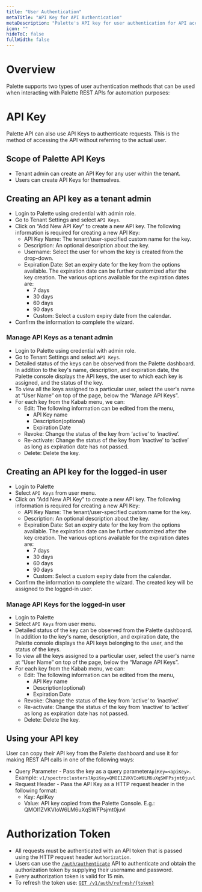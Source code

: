 ```yaml
---
title: "User Authentication"
metaTitle: "API Key for API Authentication"
metaDescription: "Palette's API key for user authentication for API access "
icon: ""
hideToC: false
fullWidth: false
---
```

# Overview

Palette supports two types of user authentication methods that can be used when interacting with Palette REST APIs for automation purposes:

# API Key

Palette API can also use API Keys to authenticate requests. This is the method of accessing the API without referring to the actual user.

## Scope of Palette API Keys

* Tenant admin can create an API Key for any user within the tenant.
* Users can create API Keys for themselves.

## Creating an API key as a tenant admin

* Login to Palette using credential with admin role.
* Go to Tenant Settings and select `API Keys`.
* Click on “Add New API Key” to create a new API key. The following information is required for creating a new API Key:
  * API Key Name: The tenant/user-specified custom name for the key.
  * Description: An optional description about the key.
  * Username: Select the user for whom the key is created from the drop-down.
  * Expiration Date: Set an expiry date for the key from the options available. The expiration date can be further customized after the key creation. The various options available for the expiration dates are:
    * 7 days
    * 30 days
    * 60 days
    * 90 days
    * Custom: Select a custom expiry date from the calendar.
* Confirm the information to complete the wizard.

### Manage API Keys as a tenant admin

* Login to Palette using credential with admin role.
* Go to Tenant Settings and select `API Keys`.
* Detailed status of the keys can be observed from the Palette dashboard. In addition to the key's name, description, and expiration date, the Palette console displays the API keys, the user to which each key is assigned, and the status of the key.
* To view all the keys assigned to a particular user, select the user's name at “User Name” on top of the page, below the “Manage API Keys”.
* For each key from the Kabab menu, we can:
  * Edit: The following information can be edited from the menu,
    * API Key name
    * Description(optional)
    * Expiration Date
  * Revoke: Change the status of the key from ‘active’ to ‘inactive’.
  * Re-activate: Change the status of the key from ‘inactive’ to ‘active’ as long as expiration date has not passed.
  * Delete: Delete the key.

## Creating an API key for the logged-in user

* Login to Palette
* Select `API Keys` from user menu.
* Click on “Add New API Key” to create a new API key. The following information is required for creating a new API Key:
  * API Key Name: The tenant/user-specified custom name for the key.
  * Description: An optional description about the key.
  * Expiration Date: Set an expiry date for the key from the options available. The expiration date can be further customized after the key creation. The various options available for the expiration dates are:
    * 7 days
    * 30 days
    * 60 days
    * 90 days
    * Custom: Select a custom expiry date from the calendar.
* Confirm the information to complete the wizard. The created key will be assigned to the logged-in user.

### Manage API Keys for the logged-in user

* Login to Palette
* Select `API Keys` from user menu.
* Detailed status of the key can be observed from the Palette dashboard. In addition to the key's name, description, and expiration date, the Palette console displays the API keys belonging to the user, and the status of the keys.
* To view all the keys assigned to a particular user, select the user's name at “User Name” on top of the page, below the “Manage API Keys”.
* For each key from the Kabab menu, we can:
  * Edit: The following information can be edited from the menu,
    * API Key name
    * Description(optional)
    * Expiration Date
  * Revoke: Change the status of the key from ‘active’ to ‘inactive’.
  * Re-activate: Change the status of the key from ‘inactive’ to ‘active’ as long as expiration date has not passed.
  * Delete: Delete the key.

## Using your API key

User can copy their API key from the Palette dashboard and use it for making REST API calls in one of the following ways:

* Query Parameter - Pass the key as a query parameter`ApiKey=<apiKey>`. Example:
  `v1/spectroclusters?ApiKey=QMOI1ZVKVIoW6LM6uXqSWFPsjmt0juvl`
* Request Header - Pass the API Key as a HTTP request header in the following format:
  * Key: ApiKey
  * Value: API key copied from the Palette Console. E.g.: QMOI1ZVKVIoW6LM6uXqSWFPsjmt0juvl

# Authorization Token

* All requests must be authenticated with an API token that is passed using the HTTP request header `Authorization`.
* Users can use the [`/auth/authenticate`](/api/v1/auth) API to authenticate and obtain the authorization token by supplying their username and password.
* Every authorization token is valid for 15 min.
* To refresh the token use: [`GET /v1/auth/refresh/{token}`](/api/v1/auth)

